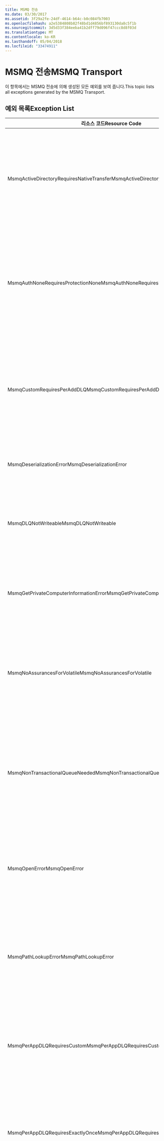 ```yaml
---
title: MSMQ 전송
ms.date: 03/30/2017
ms.assetid: 3f29a2fe-24df-4614-b64c-b0c084fb7003
ms.openlocfilehash: a2e5384808b82f48bd1d4856bf893130da8c5f1b
ms.sourcegitcommit: 3d5d33f384eeba41b2dff79d096f47ccc8d8f03d
ms.translationtype: MT
ms.contentlocale: ko-KR
ms.lasthandoff: 05/04/2018
ms.locfileid: "33474911"
---
```

# <a name="msmq-transport"></a><span data-ttu-id="b532c-102">MSMQ 전송</span><span class="sxs-lookup"><span data-stu-id="b532c-102">MSMQ Transport</span></span>
<span data-ttu-id="b532c-103">이 항목에서는 MSMQ 전송에 의해 생성된 모든 예외를 보여 줍니다.</span><span class="sxs-lookup"><span data-stu-id="b532c-103">This topic lists all exceptions generated by the MSMQ Transport.</span></span>  
  
## <a name="exception-list"></a><span data-ttu-id="b532c-104">예외 목록</span><span class="sxs-lookup"><span data-stu-id="b532c-104">Exception List</span></span>  
  
|<span data-ttu-id="b532c-105">리소스 코드</span><span class="sxs-lookup"><span data-stu-id="b532c-105">Resource Code</span></span>|<span data-ttu-id="b532c-106">리소스 문자열</span><span class="sxs-lookup"><span data-stu-id="b532c-106">Resource String</span></span>|  
|-------------------|---------------------|  
|<span data-ttu-id="b532c-107">MsmqActiveDirectoryRequiresNativeTransfer</span><span class="sxs-lookup"><span data-stu-id="b532c-107">MsmqActiveDirectoryRequiresNativeTransfer</span></span>|<span data-ttu-id="b532c-108">메시지에 대한 바인딩을 확인하지 못했습니다.</span><span class="sxs-lookup"><span data-stu-id="b532c-108">The binding validation for the message failed.</span></span> <span data-ttu-id="b532c-109">클라이언트가 메시지를 보낼 수 없습니다.</span><span class="sxs-lookup"><span data-stu-id="b532c-109">The client cannot send messages.</span></span> <span data-ttu-id="b532c-110">바인딩 속성의 충돌로 인해 이 오류가 발생했습니다.</span><span class="sxs-lookup"><span data-stu-id="b532c-110">A conflict in the binding properties caused this failure.</span></span> <span data-ttu-id="b532c-111">UseActiveDirectory가 true로 설정되고 QueueTransferProtocol이 Native로 설정됩니다.</span><span class="sxs-lookup"><span data-stu-id="b532c-111">The UseActiveDirectory is set to true and QueueTransferProtocol is set to Native.</span></span> <span data-ttu-id="b532c-112">충돌을 해결하려면 이러한 속성 중 하나를 수정하십시오.</span><span class="sxs-lookup"><span data-stu-id="b532c-112">To resolve the conflict, correct one of the properties.</span></span>|  
|<span data-ttu-id="b532c-113">MsmqAuthNoneRequiresProtectionNone</span><span class="sxs-lookup"><span data-stu-id="b532c-113">MsmqAuthNoneRequiresProtectionNone</span></span>|<span data-ttu-id="b532c-114">서비스에 대한 바인딩 유효성 검사에 실패했습니다.</span><span class="sxs-lookup"><span data-stu-id="b532c-114">The binding validation for the service failed.</span></span> <span data-ttu-id="b532c-115">서비스 끝점 또는 클라이언트를 시작할 수 없습니다.</span><span class="sxs-lookup"><span data-stu-id="b532c-115">The service endpoint or the client cannot be started.</span></span> <span data-ttu-id="b532c-116">바인딩 속성의 충돌로 인해 이 오류가 발생했습니다.</span><span class="sxs-lookup"><span data-stu-id="b532c-116">A conflict in the binding properties caused this failure.</span></span> <span data-ttu-id="b532c-117">MsmqAuthenticationMode가 None으로 설정되고 MsmqProtectionLevel이 None으로 설정되지 않습니다.</span><span class="sxs-lookup"><span data-stu-id="b532c-117">The MsmqAuthenticationMode is set to None and MsmqProtectionLevel is not set to None.</span></span> <span data-ttu-id="b532c-118">충돌을 해결하려면 이러한 속성 중 하나를 수정하십시오.</span><span class="sxs-lookup"><span data-stu-id="b532c-118">To resolve to conflict, correct one of the properties.</span></span>|  
|<span data-ttu-id="b532c-119">MsmqCustomRequiresPerAddDLQ</span><span class="sxs-lookup"><span data-stu-id="b532c-119">MsmqCustomRequiresPerAddDLQ</span></span>|<span data-ttu-id="b532c-120">메시지에 대한 바인딩을 확인하지 못했습니다.</span><span class="sxs-lookup"><span data-stu-id="b532c-120">The binding validation for the message failed.</span></span> <span data-ttu-id="b532c-121">클라이언트가 메시지를 보낼 수 없습니다.</span><span class="sxs-lookup"><span data-stu-id="b532c-121">The client cannot send the message.</span></span> <span data-ttu-id="b532c-122">DeadLetterQueue가 Custom으로 설정되었으나 CustomDeadLetterQueue가 지정되지 않았습니다.</span><span class="sxs-lookup"><span data-stu-id="b532c-122">The DeadLetterQueue is set to Custom, but the CustomDeadLetterQueue is not specified.</span></span> <span data-ttu-id="b532c-123">CustomDeadLetterQueue 속성에서 각 응용 프로그램에 대해 배달 못 한 편지 큐의 URI를 지정합니다.</span><span class="sxs-lookup"><span data-stu-id="b532c-123">Specify the URI of the dead letter queue for each application in the CustomDeadLetterQueue property.</span></span>|  
|<span data-ttu-id="b532c-124">MsmqDeserializationError</span><span class="sxs-lookup"><span data-stu-id="b532c-124">MsmqDeserializationError</span></span>|<span data-ttu-id="b532c-125">XML 메시지를 deserialize하는 동안 오류가 발생했습니다.</span><span class="sxs-lookup"><span data-stu-id="b532c-125">An error was encountered while deserializing the XML message.</span></span> <span data-ttu-id="b532c-126">메시지를 받을 수 없으며 삭제됩니다.</span><span class="sxs-lookup"><span data-stu-id="b532c-126">The message cannot be received and is dropped.</span></span>|  
|<span data-ttu-id="b532c-127">MsmqDLQNotWriteable</span><span class="sxs-lookup"><span data-stu-id="b532c-127">MsmqDLQNotWriteable</span></span>|<span data-ttu-id="b532c-128">클라이언트에 대한 바인딩을 확인하지 못했습니다.</span><span class="sxs-lookup"><span data-stu-id="b532c-128">The binding validation for the client failed.</span></span> <span data-ttu-id="b532c-129">클라이언트가 메시지를 보낼 수 없습니다.</span><span class="sxs-lookup"><span data-stu-id="b532c-129">The client cannot send a message.</span></span> <span data-ttu-id="b532c-130">지정된 배달 못 한 편지 큐가 없거나 쓸 수 없습니다.</span><span class="sxs-lookup"><span data-stu-id="b532c-130">The specified dead-letter queue does not exist or cannot be written.</span></span> <span data-ttu-id="b532c-131">쓰기 위한 적절한 권한이 있는 큐가 있는지 확인합니다.</span><span class="sxs-lookup"><span data-stu-id="b532c-131">Ensure the queue exists with the proper authorization to write to it.</span></span>|  
|<span data-ttu-id="b532c-132">MsmqGetPrivateComputerInformationError</span><span class="sxs-lookup"><span data-stu-id="b532c-132">MsmqGetPrivateComputerInformationError</span></span>|<span data-ttu-id="b532c-133">지정된 오류로 인해 버전을 검사하지 못했습니다.</span><span class="sxs-lookup"><span data-stu-id="b532c-133">The version check failed with the specified error.</span></span> <span data-ttu-id="b532c-134">MSMQ의 버전을 검색할 수 없습니다. 대기 중인 채널의 모든 작업이 실패합니다.</span><span class="sxs-lookup"><span data-stu-id="b532c-134">The version of MSMQ cannot be detected All operations that are on the queued channel will fail.</span></span> <span data-ttu-id="b532c-135">MSMQ가 설치되었으며 사용할 수 있는지 확인하십시오.</span><span class="sxs-lookup"><span data-stu-id="b532c-135">Ensure that MSMQ is installed and is available.</span></span>|  
|<span data-ttu-id="b532c-136">MsmqNoAssurancesForVolatile</span><span class="sxs-lookup"><span data-stu-id="b532c-136">MsmqNoAssurancesForVolatile</span></span>|<span data-ttu-id="b532c-137">서비스에 대한 바인딩 유효성 검사에 실패했습니다.</span><span class="sxs-lookup"><span data-stu-id="b532c-137">The binding validation for the service failed.</span></span> <span data-ttu-id="b532c-138">서비스 끝점 또는 클라이언트를 시작할 수 없습니다.</span><span class="sxs-lookup"><span data-stu-id="b532c-138">The service endpoint or the client cannot be started.</span></span> <span data-ttu-id="b532c-139">ExactlyOnce 속성이 true로 설정되고 Durable 속성이 false로 설정됩니다.</span><span class="sxs-lookup"><span data-stu-id="b532c-139">The ExactlyOnce property is set to true and the Durable property is set to false.</span></span> <span data-ttu-id="b532c-140">이 값은 지원되지 않습니다.</span><span class="sxs-lookup"><span data-stu-id="b532c-140">This is not supported.</span></span> <span data-ttu-id="b532c-141">충돌을 해결하려면 이러한 속성 중 하나를 수정하십시오.</span><span class="sxs-lookup"><span data-stu-id="b532c-141">To resolve the conflict, correct one of these properties.</span></span>|  
|<span data-ttu-id="b532c-142">MsmqNonTransactionalQueueNeeded</span><span class="sxs-lookup"><span data-stu-id="b532c-142">MsmqNonTransactionalQueueNeeded</span></span>|<span data-ttu-id="b532c-143">바인딩 및 MSMQ 큐 구성 사이에 불일치가 감지되었습니다.</span><span class="sxs-lookup"><span data-stu-id="b532c-143">A mismatch between the binding and MSMQ queue configuration was detected.</span></span> <span data-ttu-id="b532c-144">서비스 끝점을 시작할 수 없습니다.</span><span class="sxs-lookup"><span data-stu-id="b532c-144">The service endpoint cannot be started.</span></span> <span data-ttu-id="b532c-145">ExactlyOnce 속성이 false로 설정되었고 메시지를 읽을 큐가 트랜잭션 큐입니다.</span><span class="sxs-lookup"><span data-stu-id="b532c-145">The ExactlyOnce property is set to false and the queue to read messages from is a transactional queue.</span></span> <span data-ttu-id="b532c-146">ExactlyOnce 속성을 true로 설정하여 오류를 수정하거나 비트랜잭션 바인딩을 만드십시오.</span><span class="sxs-lookup"><span data-stu-id="b532c-146">Correct the error by setting the ExactlyOnce property to true or create a non-transactional binding.</span></span>|  
|<span data-ttu-id="b532c-147">MsmqOpenError</span><span class="sxs-lookup"><span data-stu-id="b532c-147">MsmqOpenError</span></span>|<span data-ttu-id="b532c-148">지정된 큐를 여는 동안 오류가 발생했습니다.</span><span class="sxs-lookup"><span data-stu-id="b532c-148">An error occurred while opening the specified queue.</span></span> <span data-ttu-id="b532c-149">큐에서 메시지를 보내거나 받을 수 없습니다.</span><span class="sxs-lookup"><span data-stu-id="b532c-149">The message cannot be sent or received from the queue.</span></span> <span data-ttu-id="b532c-150">MSMQ가 설치되었으며 실행 중인지 확인하십시오.</span><span class="sxs-lookup"><span data-stu-id="b532c-150">Ensure that MSMQ is installed and running.</span></span> <span data-ttu-id="b532c-151">또한 필수 액세스 모드 및 권한을 사용하여 큐를 열 수 있는지 확인하십시오.</span><span class="sxs-lookup"><span data-stu-id="b532c-151">Also ensure that the queue is available to open with the required access mode and authorization.</span></span>|  
|<span data-ttu-id="b532c-152">MsmqPathLookupError</span><span class="sxs-lookup"><span data-stu-id="b532c-152">MsmqPathLookupError</span></span>|<span data-ttu-id="b532c-153">지정된 큐 경로 이름을 형식 이름으로 변환할 때 오류가 발생했습니다.</span><span class="sxs-lookup"><span data-stu-id="b532c-153">An error occurred when converting the specified queue path name to the format name.</span></span> <span data-ttu-id="b532c-154">대기 중인 채널의 모든 작업이 실패했습니다.</span><span class="sxs-lookup"><span data-stu-id="b532c-154">All operations on the queued channel failed.</span></span> <span data-ttu-id="b532c-155">큐 주소가 올바른지 확인하십시오.</span><span class="sxs-lookup"><span data-stu-id="b532c-155">Ensure that the queue address is valid.</span></span> <span data-ttu-id="b532c-156">Active Directory 통합을 사용하도록 설정하여 MSMQ를 설치해야 하고 MSMQ에 액세스할 수 있어야 합니다.</span><span class="sxs-lookup"><span data-stu-id="b532c-156">MSMQ must be installed with Active Directory integration enabled and access to it is available.</span></span>|  
|<span data-ttu-id="b532c-157">MsmqPerAppDLQRequiresCustom</span><span class="sxs-lookup"><span data-stu-id="b532c-157">MsmqPerAppDLQRequiresCustom</span></span>|<span data-ttu-id="b532c-158">클라이언트에 대한 바인딩 유효성 검사에 실패했습니다.</span><span class="sxs-lookup"><span data-stu-id="b532c-158">The binding validation on the client failed.</span></span> <span data-ttu-id="b532c-159">클라이언트가 메시지를 보낼 수 없습니다.</span><span class="sxs-lookup"><span data-stu-id="b532c-159">The client cannot send messages.</span></span> <span data-ttu-id="b532c-160">CustomDeadLetterQueue 속성이 설정되었으나 DeadLetterQueue 속성이 Custom으로 설정되지 않았습니다.</span><span class="sxs-lookup"><span data-stu-id="b532c-160">The CustomDeadLetterQueue property is set, but the DeadLetterQueue property is not set to Custom.</span></span> <span data-ttu-id="b532c-161">DeadLetterQueue 속성을 Custom으로 설정합니다.</span><span class="sxs-lookup"><span data-stu-id="b532c-161">Set the DeadLetterQueue property to Custom.</span></span>|  
|<span data-ttu-id="b532c-162">MsmqPerAppDLQRequiresExactlyOnce</span><span class="sxs-lookup"><span data-stu-id="b532c-162">MsmqPerAppDLQRequiresExactlyOnce</span></span>|<span data-ttu-id="b532c-163">클라이언트에 대한 바인딩 유효성 검사에 실패했습니다.</span><span class="sxs-lookup"><span data-stu-id="b532c-163">The binding validation for the client failed.</span></span> <span data-ttu-id="b532c-164">클라이언트가 메시지를 보낼 수 없습니다.</span><span class="sxs-lookup"><span data-stu-id="b532c-164">The client cannot send messages.</span></span> <span data-ttu-id="b532c-165">바인딩 속성의 충돌로 인해 이 오류가 발생했습니다.</span><span class="sxs-lookup"><span data-stu-id="b532c-165">A conflict in the binding properties is causing the failure.</span></span> <span data-ttu-id="b532c-166">사용자 지정 배달 못 한 편지 큐를 사용하려면 ExactlyOnce를 true로 설정하여 충돌을 해결해야 합니다.</span><span class="sxs-lookup"><span data-stu-id="b532c-166">To use the custom dead-letter queue, ExactlyOnce must be set to true to resolve to conflict.</span></span>|  
|<span data-ttu-id="b532c-167">MsmqPerAppDLQRequiresMsmq4</span><span class="sxs-lookup"><span data-stu-id="b532c-167">MsmqPerAppDLQRequiresMsmq4</span></span>|<span data-ttu-id="b532c-168">바인딩 및 MSMQ 구성 사이에 불일치가 감지되었습니다.</span><span class="sxs-lookup"><span data-stu-id="b532c-168">A mismatch between the binding and MSMQ configuration was detected.</span></span> <span data-ttu-id="b532c-169">클라이언트가 메시지를 보낼 수 없습니다.</span><span class="sxs-lookup"><span data-stu-id="b532c-169">The client cannot send messages.</span></span> <span data-ttu-id="b532c-170">사용자 지정 배달 못 한 편지 큐를 사용하려면 MSMQ 버전 4.0 이상이 있어야 합니다.</span><span class="sxs-lookup"><span data-stu-id="b532c-170">To use the custom dead-letter queue, you must have MSMQ version 4.0 or higher.</span></span> <span data-ttu-id="b532c-171">MSMQ 버전 4.0 이상이 없을 경우 DeadLetterQueue 속성을 System 또는 None으로 설정하십시오.</span><span class="sxs-lookup"><span data-stu-id="b532c-171">If you do not have MSMQ version 4.0 or higher set the DeadLetterQueue property to System or None.</span></span>|  
|<span data-ttu-id="b532c-172">MsmqReceiveError</span><span class="sxs-lookup"><span data-stu-id="b532c-172">MsmqReceiveError</span></span>|<span data-ttu-id="b532c-173">큐에서 메시지를 수신하는 동안 오류가 발생했습니다.</span><span class="sxs-lookup"><span data-stu-id="b532c-173">An error occurred while receiving a message from the queue.</span></span> <span data-ttu-id="b532c-174">MSMQ가 설치되었으며 실행 중인지 확인하십시오.</span><span class="sxs-lookup"><span data-stu-id="b532c-174">Ensure that MSMQ is installed and running.</span></span> <span data-ttu-id="b532c-175">수신할 큐를 사용할 수 있는지 확인하십시오.</span><span class="sxs-lookup"><span data-stu-id="b532c-175">Make sure the queue is available to receive from.</span></span>|  
|<span data-ttu-id="b532c-176">MsmqSameTransactionExpected</span><span class="sxs-lookup"><span data-stu-id="b532c-176">MsmqSameTransactionExpected</span></span>|<span data-ttu-id="b532c-177">이 세션에 대해 트랜잭션 오류가 발생했습니다.</span><span class="sxs-lookup"><span data-stu-id="b532c-177">A transaction error occurred for this session.</span></span> <span data-ttu-id="b532c-178">세션 채널에 오류가 발생했습니다.</span><span class="sxs-lookup"><span data-stu-id="b532c-178">The session channel is faulted.</span></span> <span data-ttu-id="b532c-179">세션의 메시지를 보내거나 받을 수 없습니다.</span><span class="sxs-lookup"><span data-stu-id="b532c-179">Messages in the session cannot be sent or received.</span></span> <span data-ttu-id="b532c-180">대기 중인 세션을 둘 이상의 트랜잭션과 연결할 수 없습니다.</span><span class="sxs-lookup"><span data-stu-id="b532c-180">A queued session cannot be associated with more than one transaction.</span></span> <span data-ttu-id="b532c-181">세션의 모든 메시지를 단일 트랜잭션을 사용하여 보내거나 받을 수 있는지 확인하십시오.</span><span class="sxs-lookup"><span data-stu-id="b532c-181">Ensure that all messages in the session are sent or received using a single transaction.</span></span>|  
|<span data-ttu-id="b532c-182">MsmqSendError</span><span class="sxs-lookup"><span data-stu-id="b532c-182">MsmqSendError</span></span>|<span data-ttu-id="b532c-183">지정된 큐에 보내는 동안 오류가 발생했습니다.</span><span class="sxs-lookup"><span data-stu-id="b532c-183">An error occurred while sending to the specified queue.</span></span> <span data-ttu-id="b532c-184">MSMQ가 설치되었으며 실행 중인지 확인하십시오.</span><span class="sxs-lookup"><span data-stu-id="b532c-184">Ensure that MSMQ is installed and running.</span></span> <span data-ttu-id="b532c-185">로컬 큐로 보내는 중이면 필수 액세스 모드 및 권한과 함께 큐가 존재하는지 확인하십시오.</span><span class="sxs-lookup"><span data-stu-id="b532c-185">If you are sending to a local queue, ensure the queue exists with the required access mode and authorization.</span></span>|  
|<span data-ttu-id="b532c-186">MsmqTimeSpanTooLarge</span><span class="sxs-lookup"><span data-stu-id="b532c-186">MsmqTimeSpanTooLarge</span></span>|<span data-ttu-id="b532c-187">메시지 TTL(Time To Live)이 너무 큽니다.</span><span class="sxs-lookup"><span data-stu-id="b532c-187">The message time to live is too large.</span></span> <span data-ttu-id="b532c-188">메시지를 보낼 수 없습니다.</span><span class="sxs-lookup"><span data-stu-id="b532c-188">The message cannot be sent.</span></span> <span data-ttu-id="b532c-189">메시지 TTL(Time To Live)은 Int32 최대값을 초과할 수 없습니다.</span><span class="sxs-lookup"><span data-stu-id="b532c-189">The message Time To Live (TTL) cannot exceed the Int32 maximum value.</span></span>|  
|<span data-ttu-id="b532c-190">MsmqTokenProviderNeededForCertificates</span><span class="sxs-lookup"><span data-stu-id="b532c-190">MsmqTokenProviderNeededForCertificates</span></span>|<span data-ttu-id="b532c-191">X509SecurityTokenProvider를 찾을 수 없습니다.</span><span class="sxs-lookup"><span data-stu-id="b532c-191">An X509SecurityTokenProvider cannot be found.</span></span> <span data-ttu-id="b532c-192">메시지를 보낼 수 없습니다.</span><span class="sxs-lookup"><span data-stu-id="b532c-192">The message cannot be sent.</span></span> <span data-ttu-id="b532c-193">인증서 인증 모드에는 X.509 토큰 공급자가 필요합니다.</span><span class="sxs-lookup"><span data-stu-id="b532c-193">The certificate authentication mode requires an X.509 token provider.</span></span> <span data-ttu-id="b532c-194">설치된 인증서에 보안 토큰 공급자를 사용할 수 있는지 확인합니다.</span><span class="sxs-lookup"><span data-stu-id="b532c-194">Make sure a security token provider is available for the installed certificate.</span></span>|  
|<span data-ttu-id="b532c-195">MsmqTransactedDLQExpected</span><span class="sxs-lookup"><span data-stu-id="b532c-195">MsmqTransactedDLQExpected</span></span>|<span data-ttu-id="b532c-196">바인딩 및 MSMQ 구성 사이에 불일치가 발생했습니다.</span><span class="sxs-lookup"><span data-stu-id="b532c-196">A mismatch occurred between the binding and the MSMQ configuration.</span></span> <span data-ttu-id="b532c-197">메시지를 보낼 수 없습니다.</span><span class="sxs-lookup"><span data-stu-id="b532c-197">Messages cannot be sent.</span></span> <span data-ttu-id="b532c-198">바인딩에서 지정된 사용자 지정 배달 못 한 편지 큐가 트랜잭션 큐이어야 합니다.</span><span class="sxs-lookup"><span data-stu-id="b532c-198">The custom dead-letter queue specified in the binding must be a transaction queue.</span></span> <span data-ttu-id="b532c-199">사용자 지정 배달 못 한 편지 큐 주소가 올바르고 큐가 트랜잭션 큐인지 확인하십시오.</span><span class="sxs-lookup"><span data-stu-id="b532c-199">Ensure that the custom dead-letter queue address is correct and the queue is a transactional queue.</span></span>|  
|<span data-ttu-id="b532c-200">MsmqTransactionalQueueNeeded</span><span class="sxs-lookup"><span data-stu-id="b532c-200">MsmqTransactionalQueueNeeded</span></span>|<span data-ttu-id="b532c-201">바인딩 및 MSMQ 큐 구성 사이에 불일치가 발생했습니다.</span><span class="sxs-lookup"><span data-stu-id="b532c-201">A mismatch between the binding and the MSMQ queue configuration occurred.</span></span> <span data-ttu-id="b532c-202">서비스 끝점을 시작할 수 없습니다.</span><span class="sxs-lookup"><span data-stu-id="b532c-202">The service endpoint cannot be started.</span></span> <span data-ttu-id="b532c-203">ExactlyOnce 속성이 true로 설정되었고 메시지를 읽을 큐가 트랜잭션 큐가 아닙니다.</span><span class="sxs-lookup"><span data-stu-id="b532c-203">The ExactlyOnce property is set to true and the queue to read messages from is not a transactional queue.</span></span> <span data-ttu-id="b532c-204">오류를 수정하려면 ExactlyOnce 속성을 false로 설정하거나 이 바인딩에 대한 트랜잭션 큐를 만드십시오.</span><span class="sxs-lookup"><span data-stu-id="b532c-204">To correct to the error, set the ExactlyOnce property to false or create a transactional queue for this binding.</span></span>|  
|<span data-ttu-id="b532c-205">MsmqTransactionCurrentRequired</span><span class="sxs-lookup"><span data-stu-id="b532c-205">MsmqTransactionCurrentRequired</span></span>|<span data-ttu-id="b532c-206">세션에서 메시지를 보내기 위해 사용할 수 있는 트랜잭션이 없습니다.</span><span class="sxs-lookup"><span data-stu-id="b532c-206">No transaction is available to send messages in the session.</span></span> <span data-ttu-id="b532c-207">대기 중인 세션에서 메시지를 보내려면 트랜잭션이 필요합니다.</span><span class="sxs-lookup"><span data-stu-id="b532c-207">To send a message in a queued session requires a transaction.</span></span> <span data-ttu-id="b532c-208">세션에서 메시지를 보내기 위해 트랜잭션 범위가 지정되었는지 확인하십시오.</span><span class="sxs-lookup"><span data-stu-id="b532c-208">Ensure that a transaction scope is specified to send the message in the session.</span></span>|  
|<span data-ttu-id="b532c-209">MsmqTransactionRequired</span><span class="sxs-lookup"><span data-stu-id="b532c-209">MsmqTransactionRequired</span></span>|<span data-ttu-id="b532c-210">트랜잭션이 필요하지만 사용할 수 없습니다.</span><span class="sxs-lookup"><span data-stu-id="b532c-210">A transaction is required but is not available.</span></span> <span data-ttu-id="b532c-211">메시지를 보내거나 받을 수 없습니다.</span><span class="sxs-lookup"><span data-stu-id="b532c-211">Messages cannot be sent or received.</span></span> <span data-ttu-id="b532c-212">메시지를 보내거나 받기 위해 트랜잭션 범위가 지정되었는지 확인하십시오.</span><span class="sxs-lookup"><span data-stu-id="b532c-212">Ensure that the transaction scope is specified to send or receive messages.</span></span>|  
|<span data-ttu-id="b532c-213">MsmqUnsupportedSerializationFormat</span><span class="sxs-lookup"><span data-stu-id="b532c-213">MsmqUnsupportedSerializationFormat</span></span>|<span data-ttu-id="b532c-214">deserialization 오류가 발생했습니다.</span><span class="sxs-lookup"><span data-stu-id="b532c-214">A deserialization error occurred.</span></span> <span data-ttu-id="b532c-215">메시지를 받을 수 없으며 삭제됩니다.</span><span class="sxs-lookup"><span data-stu-id="b532c-215">The message cannot be received and is dropped.</span></span> <span data-ttu-id="b532c-216">지정한 serialization 형식이 지원되지 않습니다.</span><span class="sxs-lookup"><span data-stu-id="b532c-216">The specified serialization format is not supported.</span></span>|  
|<span data-ttu-id="b532c-217">MsmqWrongPrivateQueueSyntax</span><span class="sxs-lookup"><span data-stu-id="b532c-217">MsmqWrongPrivateQueueSyntax</span></span>|<span data-ttu-id="b532c-218">URL이 잘못되었습니다.</span><span class="sxs-lookup"><span data-stu-id="b532c-218">The URL is invalid.</span></span> <span data-ttu-id="b532c-219">큐의 URL에는 '$' 문자가 포함될 수 없습니다.</span><span class="sxs-lookup"><span data-stu-id="b532c-219">The URL for the queue cannot contain the '$' character.</span></span> <span data-ttu-id="b532c-220">net.msmq://machine/private/queueName의 구문을 사용하여 개인 큐의 주소를 지정하십시오.</span><span class="sxs-lookup"><span data-stu-id="b532c-220">Use the syntax in net.msmq://machine/private/queueName to address a private queue.</span></span>|
